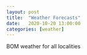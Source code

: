 ```yaml
---
layout: post
title:  "Weather Forecasts"
date:   2020-10-20 13:00:00
categories: [weather]
---
```


<p>BOM weather for all localities</p>
<nav class="id-list"></nav>
<table class="tab-frames region-list">
</table>

<script>
    // see: http://www.bom.gov.au/australia/meteye/search.php?q=
    var regions = [];
     regions.push(JSON.parse('{"object":"list","data":[{"object":"search_locations","hash":"M6YG","name":"Bellbird Creek","state":"VIC","postcode":"3889","latitude":-37.636454280981,"longitude":148.81672190362,"url":"\/vic\/bellbird-creek\/"},{"object":"search_locations","hash":"M6Z3","name":"Bemm River","state":"VIC","postcode":"3889","latitude":-37.7600836,"longitude":148.9682657,"url":"\/vic\/bemm-river\/"},{"object":"search_locations","hash":"M6Y7","name":"Cabbage Tree Creek","state":"VIC","postcode":"3889","latitude":-37.656795696603,"longitude":148.71532645299,"url":"\/vic\/cabbage-tree-creek\/"},{"object":"search_locations","hash":"M6ZM","name":"Club Terrace","state":"VIC","postcode":"3889","latitude":-37.5548377,"longitude":148.9391246,"url":"\/vic\/club-terrace\/"},{"object":"search_locations","hash":"M7P8","name":"Combienbar","state":"VIC","postcode":"3889","latitude":-37.386375277319,"longitude":149.02103901007,"url":"\/vic\/combienbar\/"},{"object":"search_locations","hash":"M6YR","name":"Errinundra","state":"VIC","postcode":"3889","latitude":-37.473677023497,"longitude":148.71628690573,"url":"\/vic\/errinundra\/"},{"object":"search_locations","hash":"M6YD","name":"Manorina","state":"VIC","postcode":"3889","latitude":-37.690265551471,"longitude":148.79942825929,"url":"\/vic\/manorina\/"}]} ')['data']);
     regions.push(JSON.parse('{"object":"list","data":[{"object":"search_locations","hash":"ME05","name":"Buldah","state":"VIC","postcode":"3890","latitude":-37.238400883518,"longitude":149.12406856715,"url":"\/vic\/buldah\/"},{"object":"search_locations","hash":"MDBJ","name":"Cann River","state":"VIC","postcode":"3890","latitude":-37.5656808,"longitude":149.1499463,"url":"\/vic\/cann-river\/"},{"object":"search_locations","hash":"ME0F","name":"Chandlers Creek","state":"VIC","postcode":"3890","latitude":-37.305477639208,"longitude":149.32177574455,"url":"\/vic\/chandlers-creek\/"},{"object":"search_locations","hash":"MDBQ","name":"Noorinbee","state":"VIC","postcode":"3890","latitude":-37.508814728674,"longitude":149.21516802241,"url":"\/vic\/noorinbee\/"},{"object":"search_locations","hash":"MDBZ","name":"Noorinbee North","state":"VIC","postcode":"3890","latitude":-37.445372576153,"longitude":149.28497762777,"url":"\/vic\/noorinbee-north\/"},{"object":"search_locations","hash":"MDB6","name":"Tamboon","state":"VIC","postcode":"3890","latitude":-37.6842624134,"longitude":149.18708749828,"url":"\/vic\/tamboon\/"},{"object":"search_locations","hash":"M6ZU","name":"Tonghi Creek","state":"VIC","postcode":"3890","latitude":-37.602140415157,"longitude":149.06242795726,"url":"\/vic\/tonghi-creek\/"}]} ')['data']);
     regions.push(JSON.parse('{"object":"list","data":[{"object":"search_locations","hash":"MDFP","name":"Genoa","state":"VIC","postcode":"3891","latitude":-37.47392,"longitude":149.5917737,"url":"\/vic\/genoa\/"},{"object":"search_locations","hash":"MDFQ","name":"Gipsy Point","state":"VIC","postcode":"3891","latitude":-37.487151325819,"longitude":149.68996897769,"url":"\/vic\/gipsy-point\/"},{"object":"search_locations","hash":"ME40","name":"Maramingo Creek","state":"VIC","postcode":"3891","latitude":-37.396276303328,"longitude":149.61725248193,"url":"\/vic\/maramingo-creek\/"},{"object":"search_locations","hash":"MDFX","name":"Wallagaraugh","state":"VIC","postcode":"3891","latitude":-37.435656809253,"longitude":149.74486777235,"url":"\/vic\/wallagaraugh\/"},{"object":"search_locations","hash":"ME18","name":"Wangarabell","state":"VIC","postcode":"3891","latitude":-37.39452731739,"longitude":149.48172340575,"url":"\/vic\/wangarabell\/"},{"object":"search_locations","hash":"MDCG","name":"Wingan River","state":"VIC","postcode":"3891","latitude":-37.629558659636,"longitude":149.52776555262,"url":"\/vic\/wingan-river\/"},{"object":"search_locations","hash":"ME19","name":"Wroxham","state":"VIC","postcode":"3891","latitude":-37.33716517964,"longitude":149.49129850525,"url":"\/vic\/wroxham\/"}]} ')['data']);
     
     var jumps=document.querySelectorAll(".id-list")[0];     
     var target=document.querySelectorAll(".region-list")[0];
    var a=regions.length;
    for(r=0; r < a; r++) {
        region=regions[r];
    var l=region.length;
        for (i=0; i < l; i++) {     
           var marker = document.createElement("div");  
            var jump = document.createElement("a");      
            var box = document.createElement("div");
            var holder = document.createElement("div");
            var panel = document.createElement("iframe");  
            var catcher = document.createElement("a");
            var url = 'http://www.bom.gov.au/australia/meteye/forecast.php?lon='
            +region[i]['longitude']
            +'&lat='
            +region[i]['latitude']
            +'&dataUrl='
            +region[i]['url'];
            var ext = 'http://www.bom.gov.au/places/'
            +region[i]['url']
            +'/forecast';
            var mark = i+'_'+region[i]['name'];
            // jump.setAttribute("href",'#'+mark);
            jump.innerText=region[i]['name'];
            jump.setAttribute("class",'boxed');
            jump.setAttribute("onclick",'document.getElementById("'+mark+'").scrollIntoView({behavior:"smooth"});');
            marker.setAttribute("style",'float:left;padding-bottom: 18px;');
            box.setAttribute("id",mark);
            holder.setAttribute("style", 'width:470px;height:320px;display:block;margin:auto;');
            panel.setAttribute("src", url);
            panel.setAttribute("id", ' bom_'+r+'_'+i);
            panel.setAttribute("style",'height: 120%;');
            catcher.setAttribute("class",'cast-catch');
            catcher.setAttribute("href",ext);
            catcher.setAttribute("target",'_blank');
            target.appendChild(box);
            box.appendChild(holder);
            holder.appendChild(panel);
            holder.appendChild(catcher);
            jumps.appendChild(marker);
            marker.appendChild(jump);
        };
    };
            </script>